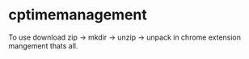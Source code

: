 # cptimemanagement

To use 
download zip ->
mkdir -> unzip -> unpack in chrome extension mangement 
thats all. 
